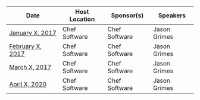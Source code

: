Date|Host Location|Sponsor(s)|Speakers
----|-------------|----------|--------
[January X, 2017](https://www.meetup.com/DevOpsDC/events/228457134/)| Chef Software | Chef Software | Jason Grimes
[February X, 2017](https://www.meetup.com/DevOpsDC/events/234090471/)| Chef Software | Chef Software | Jason Grimes
[March X, 2017](https://www.meetup.com/DevOpsDC/events/234090476/)|  Chef Software |  Chef Software | Jason Grimes
[April X, 2020](https://www.meetup.com/Seattle-DevOps-Monthly/)|Chef Software| Chef Software | Jason Grimes
